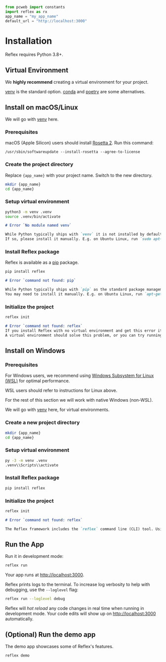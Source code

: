```python exec
from pcweb import constants
import reflex as rx
app_name = "my_app_name"
default_url = "http://localhost:3000"
```

# Installation

Reflex requires Python 3.8+.


## Virtual Environment

We **highly recommend** creating a virtual environment for your project.

[venv]({constants.VENV_URL}) is the standard option. [conda]({constants.CONDA_URL}) and [poetry]({constants.POETRY_URL}) are some alternatives.

## Install on macOS/Linux

We will go with [venv]({constants.VENV_URL}) here. 

### Prerequisites
macOS (Apple Silicon) users should install [Rosetta 2](https://support.apple.com/en-us/HT211861). Run this command:
    
`/usr/sbin/softwareupdate --install-rosetta --agree-to-license`

### Create the project directory 

Replace `{app_name}` with your project name. Switch to the new directory.
```bash
mkdir {app_name}
cd {app_name}
```
### Setup virtual environment

```bash
python3 -m venv .venv
source .venv/bin/activate
```

```md alert warning
# Error `No module named venv`

While Python typically ships with `venv` it is not installed by default on some systems.
If so, please install it manually. E.g. on Ubuntu Linux, run `sudo apt-get install python3-venv`.
```

### Install Reflex package

Reflex is available as a [pip](constants.PIP_URL) package.
```bash
pip install reflex
```

```md alert warning
# Error `command not found: pip`

While Python typically ships with `pip` as the standard package management tool, it is not installed by default on some systems.
You may need to install it manually. E.g. on Ubuntu Linux, run `apt-get install python3-pip`
```

### Initialize the project

```bash
reflex init
```

```md alert warning
# Error `command not found: reflex`
If you install Reflex with no virtual environment and get this error it means your `PATH` cannot find the reflex package. 
A virtual environment should solve this problem, or you can try running `python3 -m` before the reflex command.
```


## Install on Windows

### Prerequisites
For Windows users, we recommend using [Windows Subsystem for Linux (WSL)](https://learn.microsoft.com/en-us/windows/wsl/about) for optimal performance.

WSL users should refer to instructions for Linux above.

For the rest of this section we will work with native Windows (non-WSL).

We will go with [venv]({constants.VENV_URL}) here, for virtual environments.

### Create a new project directory

```bash
mkdir {app_name}
cd {app_name}
```
### Setup virtual environment

```bash
py -3 -m venv .venv
.venv\\Scripts\\activate
```
### Install Reflex package

```bash
pip install reflex
```
### Initialize the project

```bash
reflex init
```

```md alert warning
# Error `command not found: reflex`

The Reflex framework includes the `reflex` command line (CLI) tool. Using a virtual environment is highly recommended for a seamless experience (see below).",
```

## Run the App

Run it in development mode:
```bash
reflex run
```
Your app runs at [http://localhost:3000](http://localhost:3000).

Reflex prints logs to the terminal. To increase log verbosity to help with debugging, use the `--loglevel` flag:
```bash
reflex run --loglevel debug
```
Reflex will *hot reload* any code changes in real time when running in development mode. Your code edits will show up on [http://localhost:3000](http://localhost:3000) automatically.

## (Optional) Run the demo app

The demo app showcases some of Reflex's features.
```bash
reflex demo
```
